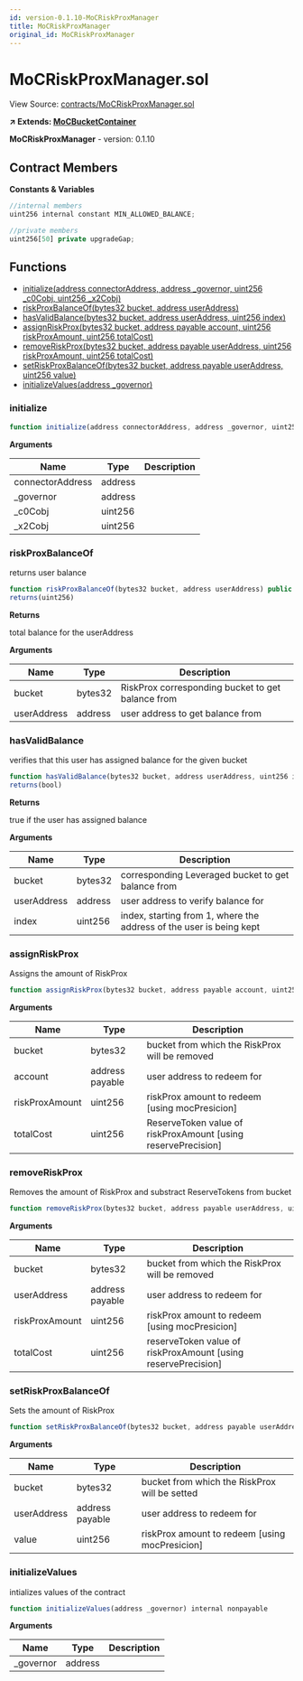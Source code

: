 ```yaml
---
id: version-0.1.10-MoCRiskProxManager
title: MoCRiskProxManager
original_id: MoCRiskProxManager
---
```


# MoCRiskProxManager.sol

View Source: [contracts/MoCRiskProxManager.sol](../../contracts/MoCRiskProxManager.sol)

**↗ Extends: [MoCBucketContainer](MoCBucketContainer.md)**

**MoCRiskProxManager** - version: 0.1.10

## Contract Members
**Constants & Variables**

```js
//internal members
uint256 internal constant MIN_ALLOWED_BALANCE;

//private members
uint256[50] private upgradeGap;

```

## Functions

- [initialize(address connectorAddress, address _governor, uint256 _c0Cobj, uint256 _x2Cobj)](#initialize)
- [riskProxBalanceOf(bytes32 bucket, address userAddress)](#riskproxbalanceof)
- [hasValidBalance(bytes32 bucket, address userAddress, uint256 index)](#hasvalidbalance)
- [assignRiskProx(bytes32 bucket, address payable account, uint256 riskProxAmount, uint256 totalCost)](#assignriskprox)
- [removeRiskProx(bytes32 bucket, address payable userAddress, uint256 riskProxAmount, uint256 totalCost)](#removeriskprox)
- [setRiskProxBalanceOf(bytes32 bucket, address payable userAddress, uint256 value)](#setriskproxbalanceof)
- [initializeValues(address _governor)](#initializevalues)

### initialize

```js
function initialize(address connectorAddress, address _governor, uint256 _c0Cobj, uint256 _x2Cobj) public nonpayable initializer 
```

**Arguments**

| Name        | Type           | Description  |
| ------------- |------------- | -----|
| connectorAddress | address |  | 
| _governor | address |  | 
| _c0Cobj | uint256 |  | 
| _x2Cobj | uint256 |  | 

### riskProxBalanceOf

returns user balance

```js
function riskProxBalanceOf(bytes32 bucket, address userAddress) public view
returns(uint256)
```

**Returns**

total balance for the userAddress

**Arguments**

| Name        | Type           | Description  |
| ------------- |------------- | -----|
| bucket | bytes32 | RiskProx corresponding bucket to get balance from | 
| userAddress | address | user address to get balance from | 

### hasValidBalance

verifies that this user has assigned balance for the given bucket

```js
function hasValidBalance(bytes32 bucket, address userAddress, uint256 index) public view
returns(bool)
```

**Returns**

true if the user has assigned balance

**Arguments**

| Name        | Type           | Description  |
| ------------- |------------- | -----|
| bucket | bytes32 | corresponding Leveraged bucket to get balance from | 
| userAddress | address | user address to verify balance for | 
| index | uint256 | index, starting from 1, where the address of the user is being kept | 

### assignRiskProx

Assigns the amount of RiskProx

```js
function assignRiskProx(bytes32 bucket, address payable account, uint256 riskProxAmount, uint256 totalCost) public nonpayable onlyWhitelisted 
```

**Arguments**

| Name        | Type           | Description  |
| ------------- |------------- | -----|
| bucket | bytes32 | bucket from which the RiskProx will be removed | 
| account | address payable | user address to redeem for | 
| riskProxAmount | uint256 | riskProx amount to redeem [using mocPresicion] | 
| totalCost | uint256 | ReserveToken value of riskProxAmount [using reservePrecision] | 

### removeRiskProx

Removes the amount of RiskProx and substract ReserveTokens from bucket

```js
function removeRiskProx(bytes32 bucket, address payable userAddress, uint256 riskProxAmount, uint256 totalCost) public nonpayable onlyWhitelisted 
```

**Arguments**

| Name        | Type           | Description  |
| ------------- |------------- | -----|
| bucket | bytes32 | bucket from which the RiskProx will be removed | 
| userAddress | address payable | user address to redeem for | 
| riskProxAmount | uint256 | riskProx amount to redeem [using mocPresicion] | 
| totalCost | uint256 | reserveToken value of riskProxAmount [using reservePrecision] | 

### setRiskProxBalanceOf

Sets the amount of RiskProx

```js
function setRiskProxBalanceOf(bytes32 bucket, address payable userAddress, uint256 value) public nonpayable onlyWhitelisted 
```

**Arguments**

| Name        | Type           | Description  |
| ------------- |------------- | -----|
| bucket | bytes32 | bucket from which the RiskProx will be setted | 
| userAddress | address payable | user address to redeem for | 
| value | uint256 | riskProx amount to redeem [using mocPresicion] | 

### initializeValues

intializes values of the contract

```js
function initializeValues(address _governor) internal nonpayable
```

**Arguments**

| Name        | Type           | Description  |
| ------------- |------------- | -----|
| _governor | address |  | 

